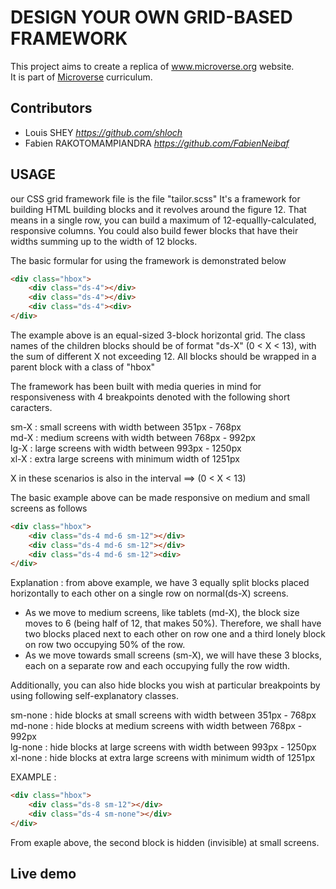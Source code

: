 # DESIGN YOUR OWN GRID-BASED FRAMEWORK

This project aims to create a replica of www.microverse.org  website.  
It is part of [Microverse](https://www.microverse.org/) curriculum.
## Contributors
  - Louis SHEY _https://github.com/shloch_
  - Fabien RAKOTOMAMPIANDRA _https://github.com/FabienNeibaf_

## USAGE
our CSS grid framework file is the file "tailor.scss"
It's a framework for building HTML building blocks and it revolves around the figure 12.
That means in a single row, you can build a maximum of 12-equallly-calculated, responsive columns. You could also build fewer blocks that have their widths summing up to the width of 12 blocks.

The basic formular for using the framework is demonstrated below

```HTML
<div class="hbox">
    <div class="ds-4"></div>
    <div class="ds-4"></div>
    <div class="ds-4"><div>
</div>
```

The example above is an equal-sized 3-block horizontal grid. The class names of the children blocks should be of format "ds-X" (0 < X < 13), with the sum of different X not exceeding 12. All blocks should be wrapped in a parent block with a class of "hbox"

The framework has been built with media queries in mind for responsiveness with 4 breakpoints denoted with the following short caracters.

sm-X : small screens with width between 351px - 768px  
md-X : medium screens with width between 768px - 992px  
lg-X : large screens with width between 993px - 1250px  
xl-X : extra large screens with minimum width of  1251px  

X in these scenarios is also in the interval ==> (0 < X < 13)

The basic example above can be made responsive on medium and small screens as follows

```HTML
<div class="hbox">
    <div class="ds-4 md-6 sm-12"></div>
    <div class="ds-4 md-6 sm-12"></div>
    <div class="ds-4 md-6 sm-12"><div>
</div>
```

Explanation : from above example, we have 3 equally split blocks placed horizontally to each other on a single row on normal(ds-X)  screens. 
- As we move to medium screens, like tablets (md-X), the block size moves to 6 (being half of 12, that makes 50%). Therefore, we shall have two blocks placed next to each other on row one and a third lonely block on row two occupying 50% of the row.
- As we move towards small screens (sm-X), we will have these 3 blocks, each on a separate row and each occupying fully the row width.


Additionally, you can also hide blocks you wish at particular breakpoints by using following self-explanatory classes.

sm-none : hide blocks at small screens with width between 351px - 768px  
md-none : hide blocks at medium screens with width between 768px - 992px  
lg-none : hide blocks at large screens with width between 993px - 1250px  
xl-none : hide blocks at extra large screens with minimum width of  1251px  

EXAMPLE :
```HTML
<div class="hbox">
    <div class="ds-8 sm-12"></div>
    <div class="ds-4 sm-none"></div>
</div>
```
From exaple above, the second block is hidden (invisible) at small screens.





## Live demo
